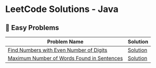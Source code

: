 # LeetCode Solutions - Java

## 📂 Easy Problems
| Problem Name | Solution |
|--------------|----------|
| [Find Numbers with Even Number of Digits](https://leetcode.com/problems/find-numbers-with-even-number-of-digits/) | [Solution](./Easy/1295_FindNumbersWithEvenNumberOfDigits.java) |
| [Maximum Number of Words Found in Sentences](https://leetcode.com/problems/maximum-number-of-words-found-in-sentences/) | [Solution](./Easy/2114_MaximumNumberOfWordsFoundInSentences.java) |
